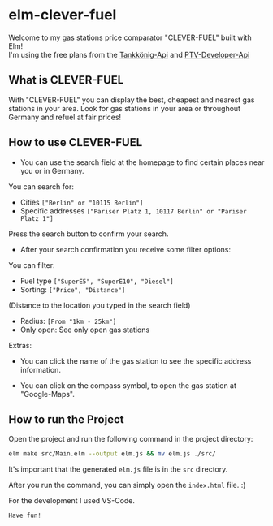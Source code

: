 # elm-clever-fuel

Welcome to my gas stations price comparator "CLEVER-FUEL" built with Elm!  
I'm using the  free plans from the [Tankkönig-Api](https://creativecommons.tankerkoenig.de/?page=info) and [PTV-Developer-Api](https://developer.myptv.com/Documentation/Geocoding%20API/QuickStart.htm) 

## What is CLEVER-FUEL

With "CLEVER-FUEL" you can display the best, cheapest and nearest gas stations in your area.
Look for gas stations in your area or throughout Germany and refuel at fair prices!

## How to use CLEVER-FUEL
- You can use the search field at the homepage to find certain places near you or in Germany.

You can search for:
- Cities ```["Berlin" or "10115 Berlin"]```
- Specific addresses ```["Pariser Platz 1, 10117 Berlin" or "Pariser Platz 1"]```

Press the search button to confirm your search.

- After your search confirmation you receive some filter options:
    
You can filter:
- Fuel type ``["SuperE5", "SuperE10", "Diesel"]``
- Sorting: ```["Price", "Distance"]``` 

(Distance to the location you typed in the search field)

- Radius: ```[From "1km - 25km"]```
- Only open: See only open gas stations 

Extras:
- You can click the name of the gas station to see the specific address information.

- You can click on the compass symbol, to open the gas station at "Google-Maps".


## How to run the Project
Open the project and run the following command in the project directory:
```bash
elm make src/Main.elm --output elm.js && mv elm.js ./src/
```
It's important that the generated ```elm.js``` file is in the ```src``` directory. 

After you run the command, you can simply open the ```index.html``` file. :)

For the development I used VS-Code.

```Have fun!```
